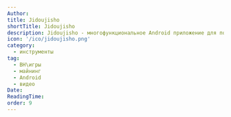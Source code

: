 ```yaml
---
Author:
title: Jidoujisho
shortTitle: Jidoujisho
description: Jidoujisho - многофункциональное Android приложение для потребления японского контента и майнинга.
icon: '/ico/jidoujisho.png'
category:
  - инструменты
tag:
  - ВН\игры
  - майнинг
  - Android
  - видео
Date:
ReadingTime:
order: 9
---
```


